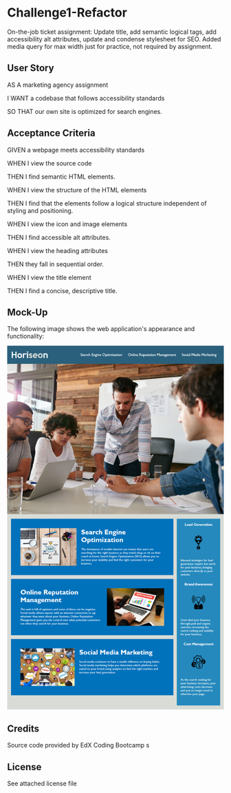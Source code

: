 # Challenge1-Refactor

On-the-job ticket assignment: Update title, add semantic logical tags, add accessibility alt attributes, update and condense stylesheet for SEO. Added media query for max width just for practice, not required by assignment.

## User Story

AS A marketing agency assignment

I WANT a codebase that follows accessibility standards

SO THAT our own site is optimized for search engines.

## Acceptance Criteria

GIVEN a webpage meets accessibility standards

WHEN I view the source code

THEN I find semantic HTML elements.

WHEN I view the structure of the HTML elements

THEN I find that the elements follow a logical structure independent of styling and positioning.

WHEN I view the icon and image elements

THEN I find accessible alt attributes.

WHEN I view the heading attributes

THEN they fall in sequential order.

WHEN I view the title element

THEN I find a concise, descriptive title.

## Mock-Up

The following image shows the web application's appearance and functionality:

![The Horiseon webpage includes a navigation bar, a header image, and cards with text and images at the bottom of the page.](./assets/images/01-html-css-git-homework-demo.png)

## Credits

Source code provided by EdX Coding Bootcamp
s
## License

See attached license file
